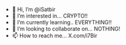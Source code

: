 - 👋 Hi, I’m @iSatbir
- 👀 I’m interested in... CRYPTO!!
- 🌱 I’m currently learning.. EVERYTHING!!
- 💞️ I’m looking to collaborate on... NOTHING!
- 📫 How to reach me... X.com/i7Bir

<!---
iSatbir/iSatbir is a ✨ special ✨ repository because its `README.md` (this file) appears on your GitHub profile.
You can click the Preview link to take a look at your changes.
--->

